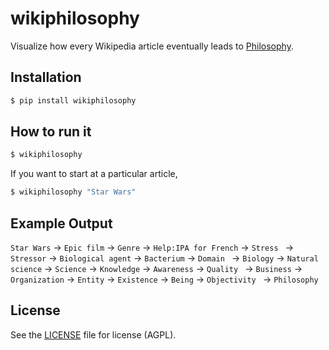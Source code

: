 # wikiphilosophy

Visualize how every Wikipedia article eventually leads to
[Philosophy](https://en.wikipedia.org/wiki/Philosophy).

## Installation

```bash
$ pip install wikiphilosophy
```

## How to run it

```bash
$ wikiphilosophy
```

If you want to start at a particular article,

```bash
$ wikiphilosophy "Star Wars"
```

## Example Output

`Star Wars` → `Epic film` → `Genre` → `Help:IPA for French` → `Stress ` → `Stressor` → `Biological agent` → `Bacterium` → `Domain ` → `Biology` → `Natural science` → `Science` → `Knowledge` → `Awareness` → `Quality ` → `Business` → `Organization` → `Entity` → `Existence` → `Being` → `Objectivity ` → `Philosophy`

## License

See the [LICENSE](LICENSE) file for license (AGPL).
